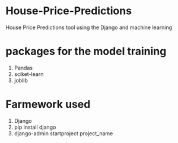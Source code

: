 # House-Price-Predictions
House Price Predictions tool using the Django and machine learning


# packages for the  model training
1. Pandas
2. sciket-learn
3. joblib

# Farmework used
1. Django
2. pip install django
3. django-admin startproject project_name

